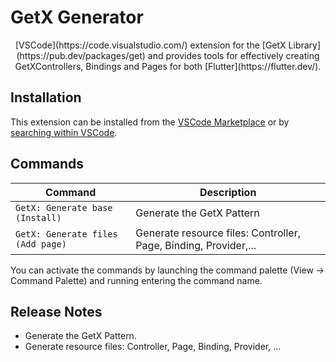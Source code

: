# GetX Generator

<p align="center">
[VSCode](https://code.visualstudio.com/) extension for the [GetX Library](https://pub.dev/packages/get) and provides tools for effectively creating GetXControllers, Bindings and Pages for both [Flutter](https://flutter.dev/).

## Installation

This extension can be installed from the [VSCode Marketplace](https://marketplace.visualstudio.com/items?itemName=brktrk.getx-generator-for-flutter) or by [searching within VSCode](https://code.visualstudio.com/docs/editor/extension-gallery#_search-for-an-extension).

## Commands

| Command                   | Description                                           |
| ------------------------- | ----------------------------------------------------- |
| `GetX: Generate base (Install)`  | Generate the GetX Pattern  |
| `GetX: Generate files (Add page)`    | Generate resource files: Controller, Page, Binding, Provider,... |

You can activate the commands by launching the command palette (View -> Command Palette) and running entering the command name.

## Release Notes

* Generate the GetX Pattern.
* Generate resource files: Controller, Page, Binding, Provider, ...
